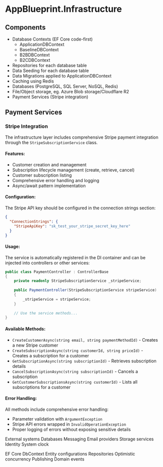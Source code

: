 # AppBlueprint.Infrastructure

## Components

- Database Contexts (EF Core code-first)
    - ApplicationDBContext
    - BaselineDBContext
    - B2BDBContext
    - B2CDBContext
- Repositories for each database table
- Data Seeding for each database table
- Data Migrations applied to ApplicationDBContext
- Caching using Redis
- Databases (PostgreSQL, SQL Server, NoSQL, Redis)
- File/Object storage, eg. Azure Blob storage/Cloudflare R2
- Payment Services (Stripe integration)

## Payment Services

### Stripe Integration

The infrastructure layer includes comprehensive Stripe payment integration through the `StripeSubscriptionService` class.

#### Features:
- Customer creation and management
- Subscription lifecycle management (create, retrieve, cancel)
- Customer subscription listing
- Comprehensive error handling and logging
- Async/await pattern implementation

#### Configuration:
The Stripe API key should be configured in the connection strings section:
```json
{
  "ConnectionStrings": {
    "StripeApiKey": "sk_test_your_stripe_secret_key_here"
  }
}
```

#### Usage:
The service is automatically registered in the DI container and can be injected into controllers or other services:

```csharp
public class PaymentController : ControllerBase
{
    private readonly StripeSubscriptionService _stripeService;
    
    public PaymentController(StripeSubscriptionService stripeService)
    {
        _stripeService = stripeService;
    }
    
    // Use the service methods...
}
```

#### Available Methods:
- `CreateCustomerAsync(string email, string paymentMethodId)` - Creates a new Stripe customer
- `CreateSubscriptionAsync(string customerId, string priceId)` - Creates a subscription for a customer
- `GetSubscriptionAsync(string subscriptionId)` - Retrieves subscription details
- `CancelSubscriptionAsync(string subscriptionId)` - Cancels a subscription
- `GetCustomerSubscriptionsAsync(string customerId)` - Lists all subscriptions for a customer

#### Error Handling:
All methods include comprehensive error handling:
- Parameter validation with `ArgumentException`
- Stripe API errors wrapped in `InvalidOperationException`
- Proper logging of errors without exposing sensitive details

External systems
Databases
Messaging
Email providers
Storage services
Identity
System clock

EF Core
DbContext
Entity configurations
Repositories
Optimistic concurrency
Publishing Domain events
